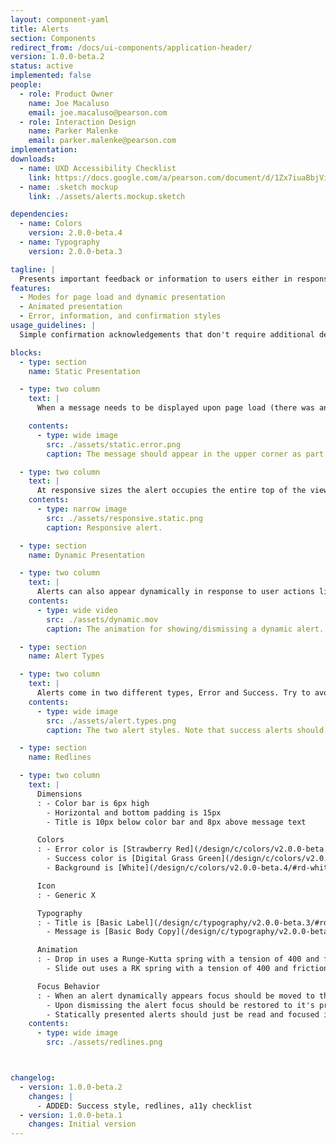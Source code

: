 ```yaml
---
layout: component-yaml
title: Alerts
section: Components
redirect_from: /docs/ui-components/application-header/
version: 1.0.0-beta.2
status: active
implemented: false
people:
  - role: Product Owner
    name: Joe Macaluso
    email: joe.macaluso@pearson.com
  - role: Interaction Design
    name: Parker Malenke
    email: parker.malenke@pearson.com
implementation:
downloads:
  - name: UXD Accessibility Checklist
    link: https://docs.google.com/a/pearson.com/document/d/1Zx7iuaBbjVis_m6p5yXxBxXhJFCYSagSgb-v6D9HaX8/edit?usp=sharing
  - name: .sketch mockup
    link: ./assets/alerts.mockup.sketch

dependencies:
  - name: Colors
    version: 2.0.0-beta.4
  - name: Typography
    version: 2.0.0-beta.3

tagline: |
  Presents important feedback or information to users either in response to their actions or upon page load.
features:
  - Modes for page load and dynamic presentation
  - Animated presentation
  - Error, information, and confirmation styles
usage_guidelines: |
  Simple confirmation acknowledgements that don't require additional detail should just use a confirmation button. If an error occurs or additional information is needed to clarify then the appropriate alert style may be dynamically presented.

blocks:
  - type: section
    name: Static Presentation

  - type: two column
    text: |
      When a message needs to be displayed upon page load (there was an error confirming an email address, for example) the alert should appear statically in the upper left corner of the page. This location makes it  noticeable even when the users screen is magnified.

    contents:
      - type: wide image
        src: ./assets/static.error.png
        caption: The message should appear in the upper corner as part of the normal page load, with no animation.

  - type: two column
    text: |
      At responsive sizes the alert occupies the entire top of the viewport.
    contents:
      - type: narrow image
        src: ./assets/responsive.static.png
        caption: Responsive alert.

  - type: section
    name: Dynamic Presentation

  - type: two column
    text: |
      Alerts can also appear dynamically in response to user actions like submitting a form, choosing an option, or completing an assignment. In this case the alert will animate down from the top.
    contents:
      - type: wide video
        src: ./assets/dynamic.mov
        caption: The animation for showing/dismissing a dynamic alert.

  - type: section
    name: Alert Types

  - type: two column
    text: |
      Alerts come in two different types, Error and Success. Try to avoid using the success style unless you need to present more information about the success. Confirmation Buttons are a better pattern for typical cases.
    contents:
      - type: wide image
        src: ./assets/alert.types.png
        caption: The two alert styles. Note that success alerts should only be used when there is additional information that needs to be conveyed.

  - type: section
    name: Redlines

  - type: two column
    text: |
      Dimensions
      : - Color bar is 6px high
        - Horizontal and bottom padding is 15px
        - Title is 10px below color bar and 8px above message text

      Colors
      : - Error color is [Strawberry Red](/design/c/colors/v2.0.0-beta.4/#rd-strawberry-red)
        - Success color is [Digital Grass Green](/design/c/colors/v2.0.0-beta.4/#rd-digital-grass-green)
        - Background is [White](/design/c/colors/v2.0.0-beta.4/#rd-white)

      Icon
      : - Generic X

      Typography
      : - Title is [Basic Label](/design/c/typography/v2.0.0-beta.3/#rd-basic-label)
        - Message is [Basic Body Copy](/design/c/typography/v2.0.0-beta.3/#rd-basic-body)

      Animation
      : - Drop in uses a Runge-Kutta spring with a tension of 400 and friction of 30
        - Slide out uses a RK spring with a tension of 400 and friction of 34

      Focus Behavior
      : - When an alert dynamically appears focus should be moved to the first item (usually the close icon)
        - Upon dismissing the alert focus should be restored to it's previous location
        - Statically presented alerts should just be read and focused in the normal flow of the document
    contents:
      - type: wide image
        src: ./assets/redlines.png



changelog:
  - version: 1.0.0-beta.2
    changes: |
      - ADDED: Success style, redlines, a11y checklist
  - version: 1.0.0-beta.1
    changes: Initial version
---
```

